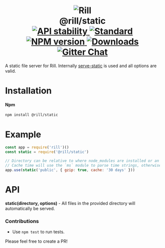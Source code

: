 <h1 align="center">
  <!-- Logo -->
  <img src="https://raw.githubusercontent.com/rill-js/rill/master/Rill-Icon.jpg" alt="Rill"/>
  <br/>
  @rill/static
	<br/>

  <!-- Stability -->
  <a href="https://nodejs.org/api/documentation.html#documentation_stability_index">
    <img src="https://img.shields.io/badge/stability-stable-brightgreen.svg?style=flat-square" alt="API stability"/>
  </a>
  <!-- Standard -->
  <a href="https://github.com/feross/standard">
    <img src="https://img.shields.io/badge/code%20style-standard-brightgreen.svg?style=flat-square" alt="Standard"/>
  </a>
  <!-- NPM version -->
  <a href="https://npmjs.org/package/@rill/static">
    <img src="https://img.shields.io/npm/v/@rill/static.svg?style=flat-square" alt="NPM version"/>
  </a>
  <!-- Downloads -->
  <a href="https://npmjs.org/package/@rill/static">
    <img src="https://img.shields.io/npm/dm/@rill/static.svg?style=flat-square" alt="Downloads"/>
  </a>
  <!-- Gitter Chat -->
  <a href="https://gitter.im/rill-js/rill">
    <img src="https://img.shields.io/gitter/room/rill-js/rill.svg?style=flat-square" alt="Gitter Chat"/>
  </a>
</h1>

A static file server for Rill. Internally [serve-static](https://www.npmjs.com/package/serve-static) is used and all options are valid.

# Installation

#### Npm
```console
npm install @rill/static
```

# Example

```javascript
const app = require('rill')()
const static = require('@rill/static')

// Directory can be relative to where node_modules are installed or an absolute path.
// Cache time will use the `ms` module to parse time strings, otherwise use milliseconds.
app.use(static('public', { gzip: true, cache: '30 days' }))
```

# API

**static(directory, options)** - All files in the provided directory will automatically be served.

### Contributions

* Use `npm test` to run tests.

Please feel free to create a PR!
